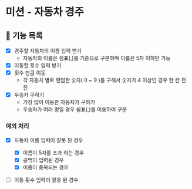 # 미션 - 자동차 경주

## 🚀 기능 목록

- [x] 경주할 자동차의 이름 입력 받기
  - 자동차의 이름은 쉼표(,)를 기준으로 구분하며 이름은 5자 이하만 가능
- [x] 이동할 횟수 입력 받기
- [x] 횟수 만큼 이동
  - 각 자동차 별로 랜덤한 숫자( 0 ~ 9 )를 구해서 숫자가 4 이상인 경우 한 칸 전진
- [x] 우승자 구하기
  - 가장 많이 이동한 자동차가 구하기
  - 우승자가 여러 명일 경우 쉼표(,)를 이용하여 구분

### 예외 처리
  - [x] 자동차 이름 입력이 잘못 된 경우
    - [x] 이름이 5자를 초과 하는 경우
    - [x] 공백이 입력된 경우
    - [x] 이름이 중복되는 경우
  - [ ] 이동 횟수 입력이 잘못 된 경우

